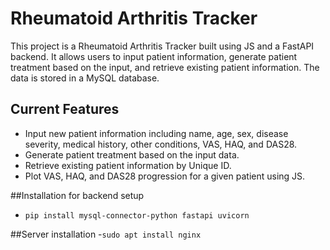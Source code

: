 # Rheumatoid Arthritis Tracker

This project is a Rheumatoid Arthritis Tracker built using JS and a FastAPI backend. It allows users to input patient information, generate patient treatment based on the input, and retrieve existing patient information.
The data is stored in a MySQL database.

## Current Features

- Input new patient information including name, age, sex, disease severity, medical history, other conditions, VAS, HAQ, and DAS28.
- Generate patient treatment based on the input data.
- Retrieve existing patient information by Unique ID.
- Plot VAS, HAQ, and DAS28 progression for a given patient using JS.

##Installation for backend setup
- `pip install mysql-connector-python fastapi uvicorn`

##Server installation
-`sudo apt install nginx`


